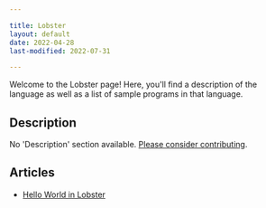 ```yaml
---

title: Lobster
layout: default
date: 2022-04-28
last-modified: 2022-07-31

---
```


Welcome to the Lobster page! Here, you'll find a description of the language as well as a list of sample programs in that language.

## Description

No 'Description' section available. [Please consider contributing](https://github.com/TheRenegadeCoder/sample-programs-website).

## Articles

- [Hello World in Lobster](https://sampleprograms.io/projects/hello-world/lobster)
